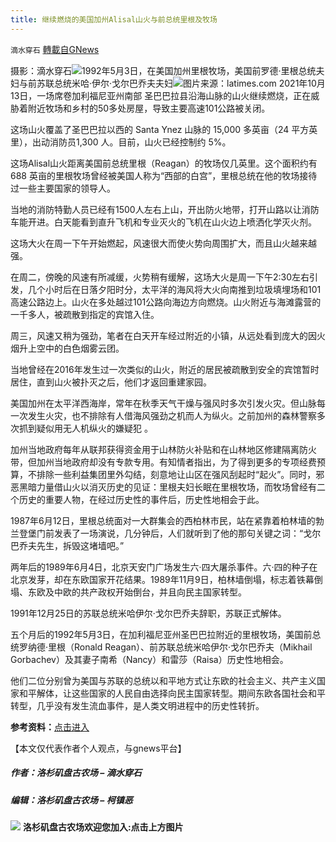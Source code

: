 ```yaml
---
title: 继续燃烧的美国加州Alisal山火与前总统里根及牧场
---
```

`滴水穿石` [轉載自GNews](https://gnews.org/zh-hans/1593359/)

摄影：滴水穿石![](https://assets.gnews.org/wp-content/uploads/2021/10/EFPW-xkX4AA4n2d.jpeg)1992年5月3日，在美国加州里根牧场，美国前罗德·里根总统夫妇与前苏联总统米哈·伊尔·戈尔巴乔夫夫妇![](https://assets.gnews.org/wp-content/uploads/2021/10/Screenshot-2021-10-13-9.28.30-PM-edited.png)图片来源：latimes.com
2021年10月13日，一场席卷加利福尼亚州南部 圣巴巴拉县沿海山脉的山火继续燃烧，正在威胁着附近牧场和乡村的50多处房屋，导致主要高速101公路被关闭。

这场山火覆盖了圣巴巴拉以西的 Santa Ynez 山脉的 15,000 多英亩（24 平方英里），出动消防员1,300 人。目前，山火已经控制约 5%。

这场Alisal山火距离美国前总统里根（Reagan）的牧场仅几英里。这个面积约有688 英亩的里根牧场曾经被美国人称为“西部的白宫”，里根总统在他的牧场接待过一些主要国家的领导人。

当地的消防特勤人员已经有1500人左右上山，开出防火地带，打开山路以让消防车能开进。白天能看到直升飞机和专业灭火的飞机在山火边上喷洒化学灭火剂。

这场大火在周一下午开始燃起，风速很大而使火势向周围扩大，而且山火越来越强。

在周二，傍晚的风速有所减缓，火势稍有缓解，这场大火是周一下午2:30左右引发，几个小时后在日落夕阳时分，太平洋的海风将大火向南推到垃圾填埋场和101高速公路边上。山火在多处越过101公路向海边方向燃烧。山火附近与海滩露营的一千多人，被疏散到指定的宾馆入住。

周三，风速又稍为强劲，笔者在白天开车经过附近的小镇，从远处看到庞大的因火烟升上空中的白色烟雾云团。

当地曾经在2016年发生过一次类似的山火，附近的居民被疏散到安全的宾馆暂时居住，直到山火被扑灭之后，他们才返回重建家园。

美国加州在太平洋西海岸，常年在秋季天气干燥与强风时多次引发火灾。但山脉每一次发生火灾，也不排除有人借海风强劲之机而人为纵火。之前加州的森林警察多次抓到疑似用无人机纵火的嫌疑犯 。

加州当地政府每年从联邦获得资金用于山林防火补贴和在山林地区修建隔离防火带，但加州当地政府却没有专款专用。有知情者指出，为了得到更多的专项经费预算，不排除一些利益集团里外勾结，刻意地让山区在强风刮起时“起火”。同时，邪恶黑暗力量借山火以消灭历史的见证：里根夫妇长眠在里根牧场，而牧场曾经有二个历史的重要人物，在经过历史性的事件后，历史性地相会于此。

1987年6月12日，里根总统面对一大群集会的西柏林市民，站在紧靠着柏林墙的勃兰登堡门前发表了一场演说，几分钟后，人们就听到了他的那句关键之词：“戈尔巴乔夫先生，拆毁这堵墙吧。”

两年后的1989年6月4日，北京天安门广场发生六·四大屠杀事件。六·四的种子在北京发芽，却在东欧国家开花结果。1989年11月9日，柏林墙倒塌，标志着铁幕倒塌、东欧及中欧的共产政权开始倒台，并且向民主国家转型。

1991年12月25日的苏联总统米哈伊尔·戈尔巴乔夫辞职，苏联正式解体。

五个月后的1992年5月3日，在加利福尼亚州圣巴巴拉附近的里根牧场，美国前总统罗纳德·里根（Ronald Reagan）、前苏联总统米哈伊尔·戈尔巴乔夫（Mikhail Gorbachev）及其妻子南希（Nancy）和雷莎（Raisa）历史性地相会。

他们二位分别曾为美国与苏联的总统以和平地方式让东欧的社会主义、共产主义国家和平解体，让这些国家的人民自由选择向民主国家转型。期间东欧各国社会和平转型，几乎没有发生流血事件，是人类文明进程中的历史性转折。

**参考资料：**[点击进入](https://www.latimes.com/california/story/2021-10-11/santa-barbara-brush-fire-evacuations)

【本文仅代表作者个人观点，与gnews平台】

##### **作者：洛杉矶盘古农场 – 滴水穿石**

##### 编**辑：洛杉矶盘古农场 – 柯镇恶**
[![](https://assets.gnews.org/wp-content/uploads/2021/03/WhatsApp-Image-2021-06-26-at-22.05.30.jpeg)](https://discord.gg/2vuvRm7z6U)
**洛杉矶盘古农场欢迎您加入:点击上方图片**
